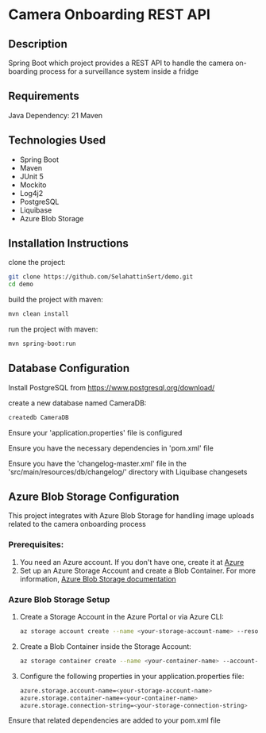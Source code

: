 # Camera Onboarding REST API

## Description

Spring Boot which project provides a REST API to handle the camera on-boarding process for a surveillance system inside
a fridge

## Requirements

Java Dependency: 21
Maven

## Technologies Used

- Spring Boot
- Maven
- JUnit 5
- Mockito
- Log4j2
- PostgreSQL
- Liquibase
- Azure Blob Storage

## Installation Instructions

clone the project:

```sh
git clone https://github.com/SelahattinSert/demo.git
cd demo
```

build the project with maven:

```sh
mvn clean install
```

run the project with maven:

```sh
mvn spring-boot:run
```

## Database Configuration

Install PostgreSQL from https://www.postgresql.org/download/

create a new database named CameraDB:

```sh
createdb CameraDB
```

Ensure your 'application.properties' file is configured

Ensure you have the necessary dependencies in 'pom.xml' file

Ensure you have the 'changelog-master.xml' file in the 'src/main/resources/db/changelog/' directory with Liquibase
changesets

## Azure Blob Storage Configuration

This project integrates with Azure Blob Storage for handling image uploads related to the camera onboarding process

### Prerequisites:

1. You need an Azure account. If you don't have one, create it at [Azure](https://azure.microsoft.com/en-us/free/)
2. Set up an Azure Storage Account and create a Blob Container. For more
   information, [Azure Blob Storage documentation](https://docs.microsoft.com/en-us/azure/storage/blobs/)

### Azure Blob Storage Setup

1. Create a Storage Account in the Azure Portal or via Azure CLI:
   ```sh
   az storage account create --name <your-storage-account-name> --resource-group <your-resource-group> --location <your-location> --sku Standard_LRS

2. Create a Blob Container inside the Storage Account:
   ```sh
   az storage container create --name <your-container-name> --account-name <your-storage-account-name>

3. Configure the following properties in your application.properties file:
   ```sh
   azure.storage.account-name=<your-storage-account-name>
   azure.storage.container-name=<your-container-name>
   azure.storage.connection-string=<your-storage-connection-string>

Ensure that related dependencies are added to your pom.xml file